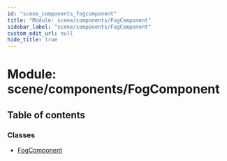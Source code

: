 ```yaml
---
id: "scene_components_fogcomponent"
title: "Module: scene/components/FogComponent"
sidebar_label: "scene/components/FogComponent"
custom_edit_url: null
hide_title: true
---
```


# Module: scene/components/FogComponent

## Table of contents

### Classes

- [FogComponent](../classes/scene_components_fogcomponent.fogcomponent.md)
